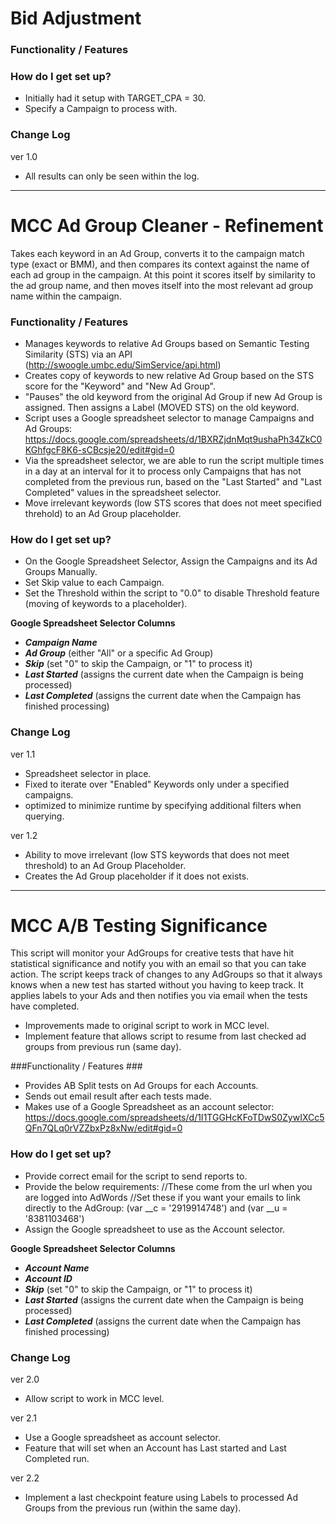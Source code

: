 # Bid Adjustment #

### Functionality / Features ###

### How do I get set up? ###
- Initially had it setup with TARGET_CPA = 30.
- Specify a Campaign to process with.

### Change Log ###
ver 1.0

* All results can only be seen within the log.

- - - - - - - - - - - - - - - - - - - - - 

# MCC Ad Group Cleaner - Refinement #

Takes each keyword in an Ad Group, converts it to the campaign match type (exact or BMM), and then compares its context against the name of each ad group in the campaign. At this point it scores itself by similarity to the ad group name, and then moves itself into the most relevant ad group name within the campaign.


### Functionality / Features ###

* Manages keywords to relative Ad Groups based on Semantic Testing Similarity (STS) via an API (http://swoogle.umbc.edu/SimService/api.html)
* Creates copy of keywords to new relative Ad Group based on the STS score for the "Keyword" and "New Ad Group".
* "Pauses" the old keyword from the original Ad Group if new Ad Group is assigned. Then assigns a Label (MOVED STS) on the old keyword.
* Script uses a Google spreadsheet selector to manage Campaigns and Ad Groups: https://docs.google.com/spreadsheets/d/1BXRZjdnMqt9ushaPh34ZkC0KGhfgcF8K6-sCBcsje20/edit#gid=0
* Via the spreadsheet selector, we are able to run the script multiple times in a day at an interval for it to process only Campaigns that has not completed from the previous run, based on the "Last Started" and "Last Completed" values in the spreadsheet selector.
* Move irrelevant keywords (low STS scores that does not meet specified threhold) to an Ad Group placeholder.

### How do I get set up? ###

* On the Google Spreadsheet Selector, Assign the Campaigns and its Ad Groups Manually.
* Set Skip value to each Campaign.
* Set the Threshold within the script to "0.0" to disable Threshold feature (moving of keywords to a placeholder).

**Google Spreadsheet Selector Columns**

* ***Campaign Name***
* ***Ad Group*** (either "All" or a specific Ad Group)
* ***Skip*** (set "0" to skip the Campaign, or "1" to process it) 
* ***Last Started*** (assigns the current date when the Campaign is being processed)
* ***Last Completed*** (assigns the current date when the Campaign has finished processing)


### Change Log ###
ver 1.1

* Spreadsheet selector in place. 
* Fixed to iterate over "Enabled" Keywords only under a specified campaigns.
* optimized to minimize runtime by specifying additional filters when querying.

ver 1.2

* Ability to move irrelevant (low STS keywords that does not meet threshold) to an Ad Group Placeholder.
* Creates the Ad Group placeholder if it does not exists.


- - - - - - - - - - - - - - - - - - - - - 


# MCC A/B Testing Significance #

This script will monitor your AdGroups for creative tests that have hit statistical significance and notify you with an email so that you can take action.
The script keeps track of changes to any AdGroups so that it always knows when a new test has started without you having to keep track.
It applies labels to your Ads and then notifies you via email when the tests have completed.

* Improvements made to original script to work in MCC level.
* Implement feature that allows script to resume from last checked ad groups from previous run (same day).


###Functionality / Features ###

* Provides AB Split tests on Ad Groups for each Accounts.
* Sends out email result after each tests made.
* Makes use of a Google Spreadsheet as an account selector: https://docs.google.com/spreadsheets/d/1I1TGGHcKFoTDwS0ZywIXCc5QFn7QLq0rVZZbxPz8xNw/edit#gid=0


### How do I get set up? ###

* Provide correct email for the script to send reports to.
* Provide the below requirements:
//These come from the url when you are logged into AdWords
//Set these if you want your emails to link directly to the AdGroup:
(var __c = '2919914748') and (var __u = '8381103468')
* Assign the Google spreadsheet to use as the Account selector.


**Google Spreadsheet Selector Columns**

* ***Account Name***
* ***Account ID***
* ***Skip*** (set "0" to skip the Campaign, or "1" to process it) 
* ***Last Started*** (assigns the current date when the Campaign is being processed)
* ***Last Completed*** (assigns the current date when the Campaign has finished processing)

### Change Log ###
ver 2.0

* Allow script to work in MCC level.

ver 2.1

* Use a Google spreadsheet as account selector.
* Feature that will set when an Account has Last started and Last Completed run.

ver 2.2

* Implement a last checkpoint feature using Labels to processed Ad Groups from the previous run (within the same day).